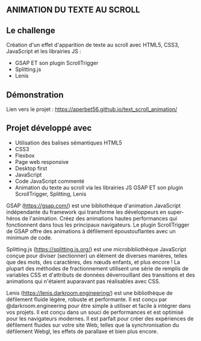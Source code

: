 ## ANIMATION DU TEXTE AU SCROLL

## Le challenge

Création d'un effet d'apparition de texte au scroll avec HTML5, CSS3, JavaScript et les librairies JS :

- GSAP ET son plugin ScrollTrigger
- Splitting.js
- Lenis

## Démonstration

Lien vers le projet : https://aperbet56.github.io/text_scroll_animation/

## Projet développé avec

- Utilisation des balises sémantiques HTML5
- CSS3
- Flexbox
- Page web responsive
- Desktop first
- JavaScript
- Code JavaScript commenté
- Animation du texte au scroll via les librairies JS GSAP ET son plugin ScrollTrigger, Splitting, Lenis

GSAP (https://gsap.com/) est une bibliothèque d'animation JavaScript indépendante du framework qui transforme les développeurs en super-héros de l'animation. Créez des animations hautes performances qui fonctionnent dans tous les principaux navigateurs.
Le plugin ScrollTrigger de GSAP offre des animations à défilement époustouflantes avec un minimum de code.

Splitting.js (https://splitting.js.org/) est une microbibliothèque JavaScript conçue pour diviser (sectionner) un élément de diverses manières, telles que des mots, des caractères, des nœuds enfants, et plus encore !
La plupart des méthodes de fractionnement utilisent une série de <span> remplis de variables CSS et d'attributs de données déverrouillant des transitions et des animations qui n'étaient auparavant pas réalisables avec CSS.

Lenis (https://lenis.darkroom.engineering/) est une bibliothèque de défilement fluide légère, robuste et performante. Il est conçu par @darkroom.engineering pour être simple à utiliser et facile à intégrer dans vos projets. Il est conçu dans un souci de performances et est optimisé pour les navigateurs modernes. Il est parfait pour créer des expériences de défilement fluides sur votre site Web, telles que la synchronisation du défilement Webgl, les effets de parallaxe et bien plus encore.
